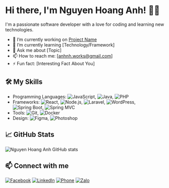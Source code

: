 # Hi there, I'm Nguyen Hoang Anh! 👋👋

I'm a passionate software developer with a love for coding and learning new technologies. 

- 🔭 I’m currently working on [Project Name](link-to-project)
- 🌱 I’m currently learning [Technology/Framework]
- 💬 Ask me about [Topic]
- 📫 How to reach me: [anhnh.works@gmail.com]
- ⚡ Fun fact: [Interesting Fact About You]

## 🛠️ My Skills

- Programming Languages: ![JavaScript](https://img.shields.io/badge/-JavaScript-333333?style=flat&logo=javascript), ![Java](https://img.shields.io/badge/-Java-333333?style=flat&logo=openjdk), ![PHP](https://img.shields.io/badge/-PHP-333333?style=flat&logo=php)
- Frameworks: ![React](https://img.shields.io/badge/-React-333333?style=flat&logo=react), ![Node.js](https://img.shields.io/badge/-Node.js-333333?style=flat&logo=node.js), ![Laravel](https://img.shields.io/badge/-Laravel-333333?style=flat&logo=laravel), ![WordPress](https://img.shields.io/badge/-WordPress-333333?style=flat&logo=wordpress), ![Spring Boot](https://img.shields.io/badge/-Spring%20Boot-333333?style=flat&logo=spring-boot), ![Spring MVC](https://img.shields.io/badge/-Spring%20MVC-333333?style=flat&logo=spring)
- Tools: ![Git](https://img.shields.io/badge/-Git-333333?style=flat&logo=git), ![Docker](https://img.shields.io/badge/-Docker-333333?style=flat&logo=docker)
- Design: ![Figma](https://img.shields.io/badge/-Figma-333333?style=flat&logo=figma), ![Photoshop](https://img.shields.io/badge/-Photoshop-333333?style=flat&logo=adobe-photoshop)

## 📈 GitHub Stats

![Nguyen Hoang Anh GitHub stats](https://github-readme-stats.vercel.app/api?username=AnhTechnologies&show_icons=true&theme=radical)

## 📫 Connect with me

[![Facebook](https://img.shields.io/badge/-Facebook-1877F2?style=flat&logo=facebook&logoColor=white)](https://www.facebook.com/anhtech21)
[![LinkedIn](https://img.shields.io/badge/-LinkedIn-0077B5?style=flat&logo=linkedin&logoColor=white)](https://www.linkedin.com/in/AnhTechnologies)
[![Phone](https://img.shields.io/badge/-Phone-34b7f1?style=flat&logo=phone&logoColor=white)](tel:+84779363295)
[![Zalo](https://img.shields.io/badge/-Zalo-0085CA?style=flat&logo=wechat&logoColor=white)](https://zalo.me/0779363295)

